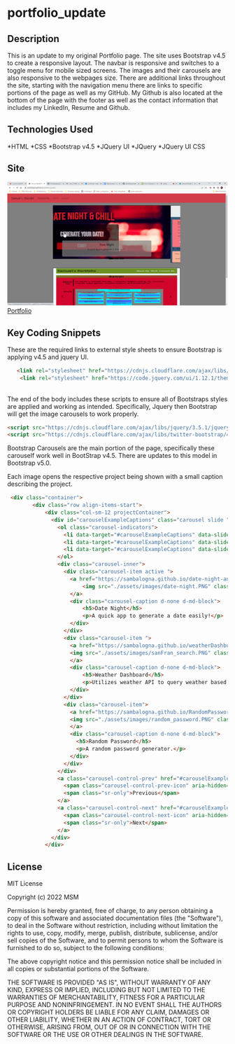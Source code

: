 # portfolio_update

## Description

This is an update to my original Portfolio page. The site uses Bootstrap v4.5 to create a responsive layout. The navbar is responsive and switches to a toggle menu for mobile sized screens. The images and their carousels are also responsive to the webpages size. There are additional links throughout the site, starting with the navigation menu there are links to specific portions of the page as well as my GitHub. My Github is also located at the bottom of the page with the footer as well as the contact information that includes my LinkedIn, Resume and Github.

## Technologies Used
*HTML
*CSS
*Bootstrap v4.5
*JQuery UI
*JQuery
*JQuery UI CSS

## Site 
![Portfolio](.\assets\images\portfolio.gif)
[Portfolio](https://sambalogna.github.io/portfolio_update/)

## Key Coding Snippets
These are the required links to external style sheets to ensure Bootstrap is applying v4.5 and jquery UI.
````HTML
   <link rel="stylesheet" href="https://cdnjs.cloudflare.com/ajax/libs/twitter-bootstrap/4.5.0/css/bootstrap.min.css">
    <link rel="stylesheet" href="https://code.jquery.com/ui/1.12.1/themes/base/jquery-ui.css">
    
````
The end of the body includes these scripts to ensure all of Bootstraps styles are applied and working as intended. Specifically, Jquery then Bootstrap will get the image carousels to work properly. 
````HTML
<script src="https://cdnjs.cloudflare.com/ajax/libs/jquery/3.5.1/jquery.min.js"></script>
<script src="https://cdnjs.cloudflare.com/ajax/libs/twitter-bootstrap/4.5.0/js/bootstrap.min.js"></script>

````
Bootstrap Carousels are the main portion of the page, specifically these carouself work well in BootStrap v4.5. There are updates to this model in Bootstrap v5.0. 

Each image opens the respective project being shown with a small caption describing the project.
````HTML
 <div class="container">
        <div class="row align-items-start">
            <div class="col-sm-12 projectContainer">
              <div id="carouselExampleCaptions" class="carousel slide " data-ride="carousel">
                <ol class="carousel-indicators">
                  <li data-target="#carouselExampleCaptions" data-slide-to="0" class="active"></li>
                  <li data-target="#carouselExampleCaptions" data-slide-to="1"></li>
                  <li data-target="#carouselExampleCaptions" data-slide-to="2"></li>
                </ol>
                <div class="carousel-inner">
                  <div class="carousel-item active ">
                    <a href="https://sambalogna.github.io/date-night-and-chill/" target="_blank">
                        <img src="./assets/images/date-night.PNG" class="d-block w-100 " alt="date-night-and-chill">
                    </a>
                    <div class="carousel-caption d-none d-md-block">
                        <h5>Date Night</h5>
                        <p>A quick app to generate a date easily!</p>
                    </div>
                  </div>
                  <div class="carousel-item ">
                    <a href="https://sambalogna.github.io/weatherDashboard/" target="_blank">
                    <img src="./assets/images/sanFran_search.PNG" class="d-block w-100 " alt="Weather App">
                    </a>
                    <div class="carousel-caption d-none d-md-block">
                        <h5>Weather Dashboard</h5>
                        <p>Utilizes weather API to query weather based on longitude and latitude.</p>
                    </div>
                  </div>
                  <div class="carousel-item">
                    <a href="https://sambalogna.github.io/RandomPassword/" target="_blank">
                    <img src="./assets/images/random_password.PNG" class="d-block w-100 " alt="randomPassword">
                    </a>
                    <div class="carousel-caption d-none d-md-block">
                      <h5>Random Password</h5>
                      <p>A random password generator.</p>
                    </div>
                  </div>
                </div>
                <a class="carousel-control-prev" href="#carouselExampleCaptions" role="button" data-slide="prev">
                  <span class="carousel-control-prev-icon" aria-hidden="true"></span>
                  <span class="sr-only">Previous</span>
                </a>
                <a class="carousel-control-next" href="#carouselExampleCaptions" role="button" data-slide="next">
                  <span class="carousel-control-next-icon" aria-hidden="true"></span>
                  <span class="sr-only">Next</span>
                </a>
              </div>
            </div>
````


## License
MIT License

Copyright (c) 2022 MSM

Permission is hereby granted, free of charge, to any person obtaining a copy of this software and associated documentation files (the "Software"), to deal in the Software without restriction, including without limitation the rights to use, copy, modify, merge, publish, distribute, sublicense, and/or sell copies of the Software, and to permit persons to whom the Software is furnished to do so, subject to the following conditions:

The above copyright notice and this permission notice shall be included in all copies or substantial portions of the Software.

THE SOFTWARE IS PROVIDED "AS IS", WITHOUT WARRANTY OF ANY KIND, EXPRESS OR IMPLIED, INCLUDING BUT NOT LIMITED TO THE WARRANTIES OF MERCHANTABILITY, FITNESS FOR A PARTICULAR PURPOSE AND NONINFRINGEMENT. IN NO EVENT SHALL THE AUTHORS OR COPYRIGHT HOLDERS BE LIABLE FOR ANY CLAIM, DAMAGES OR OTHER LIABILITY, WHETHER IN AN ACTION OF CONTRACT, TORT OR OTHERWISE, ARISING FROM, OUT OF OR IN CONNECTION WITH THE SOFTWARE OR THE USE OR OTHER DEALINGS IN THE SOFTWARE.
